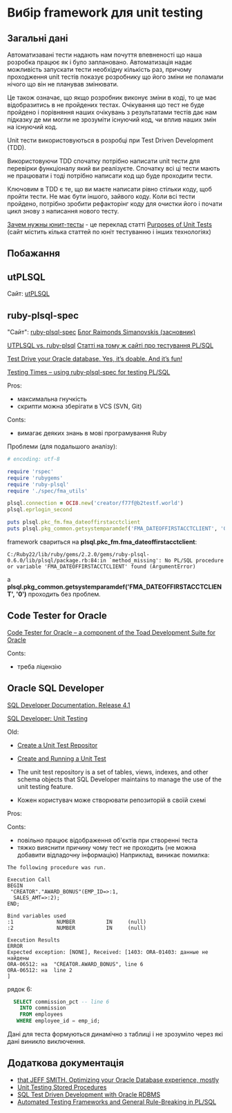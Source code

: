 # Вибір framework для unit testing

## Загальні дані

Автоматизавані тести надають нам почуття впевненості що наша розробка працює як і було заплановано. Автоматизація надає можливість запускати тести необхідну кількість раз, причому проходження unit тестів показує розробнику що його зміни не поламали нічого що він не планував змінювати.

Це також означає, що якщо розробник виконує зміни в коді, то це має відобразитись в не пройдених тестах. Очікування що тест не буде пройдено і порівняння наших очікувань з результатами тестів дає нам підказку де ми могли не зрозуміти існуючий код, чи вплив наших змін на існуючий код.

Unit тести використовуються в розробці при Test Driven Development (TDD).

Використовуючи TDD спочатку потрібно написати unit тести для перевірки функціоналу який ви реалізуєте. Спочатку всі ці тести мають не працювати і тоді потрібно написати код що буде проходити тести.

Ключовим в TDD є те, що ви маєте написати рівно стільки коду, щоб пройти тести. Не має бути іншого, зайвого коду. Коли всі тести пройдено, потрібно зробити рефакторінг коду для очистки його і почати цикл знову з написання нового тесту.

[Зачем нужны юнит-тесты](https://tproger.ru/translations/unit-tests-purposes/) - це переклад статті [Purposes of Unit Tests](http://arne-mertz.de/2015/05/purposes-of-unit-tests/) (сайт містить кілька статтей по юніт тестуванню і інших технологіях)

## Побажання

## utPLSQL

Сайт: [utPLSQL](https://utplsql.github.io/)

## ruby-plsql-spec

"Сайт": [ruby-plsql-spec](https://github.com/rsim/ruby-plsql-spec)
[Блог Raimonds Simanovskis (засновник)](http://blog.rayapps.com/2009/11/27/oracle-plsql-unit-testing-with-ruby/)

[UTPLSQL vs. ruby-plsql](http://www.oraclethoughts.com/category/ruby-plsql/)
[Статті на тому ж сайті про тестування PL/SQL](http://www.oraclethoughts.com/category/testing/)

[Test Drive your Oracle database. Yes, it’s doable. And it’s fun!](http://www.oraclethoughts.com/testing/test-drive-your-oracle-database-yes-its-doable-and-its-fun/)

[Testing Times – using ruby-plsql-spec for testing PL/SQL](https://mikesmithers.wordpress.com/2016/11/13/testing-times-using-ruby-plsql-spec-for-testing-plsql/)

Pros:

- максимальна гнучкість
- скрипти можна зберігати в VCS (SVN, Git)

Conts:

- вимагає деяких знань в мові програмування Ruby

Проблеми (для подальшого аналізу):
``` ruby
# encoding: utf-8

require 'rspec'
require 'rubygems'
require 'ruby-plsql'
require './spec/fma_utils'

plsql.connection = OCI8.new('creator/f77f@b2testf.world')
plsql.eprlogin_second

puts plsql.pkc_fm.fma_dateoffirstacctclient
puts plsql.pkg_common.getsystemparamdef('FMA_DATEOFFIRSTACCTCLIENT', '0')
```

framework свариться на **plsql.pkc_fm.fma_dateoffirstacctclient**:
```
C:/Ruby22/lib/ruby/gems/2.2.0/gems/ruby-plsql-0.6.0/lib/plsql/package.rb:84:in `method_missing': No PL/SQL procedure or variable 'FMA_DATEOFFIRSTACCTCLIENT' found (ArgumentError)
```

а **plsql.pkg_common.getsystemparamdef('FMA_DATEOFFIRSTACCTCLIENT', '0')** проходить без проблем.


## Code Tester for Oracle

[Code Tester for Oracle – a component of the Toad Development Suite for Oracle](http://www.toadworld.com/products/code-tester)

Conts:
- треба ліцензію

## Oracle SQL Developer

[SQL Developer Documentation. Release 4.1](http://docs.oracle.com/cd/E55747_01/index.htm)

[SQL Developer: Unit Testing](http://docs.oracle.com/cd/E55747_01/appdev.41/e55591/sql-developer-unit-testing.htm#f1_unittesting_html)

Old:

- [Create a Unit Test Repositor](http://www.oracle.com/webfolder/technetwork/tutorials/obe/db/sqldev/r40/mod2_sqldev_v4/mod2_sqldev_v4.html#section6)
- [Create and Running a Unit Test](http://www.oracle.com/webfolder/technetwork/tutorials/obe/db/sqldev/r40/mod2_sqldev_v4/mod2_sqldev_v4.html#section7)

- The unit test repository is a set of tables, views, indexes, and other schema objects that SQL Developer maintains to manage the use of the unit testing feature.
- Кожен користувач може створювати репозиторій в своїй схемі

Pros:

Conts:
- повільно працює відображення об'єктів при створенні теста
- тяжко вияснити причину чому тест не проходить (не можна добавити відладочну інформацію)
Наприклад, виникає помилка:

```
The following procedure was run.

Execution Call
BEGIN
 "CREATOR"."AWARD_BONUS"(EMP_ID=>:1,
  SALES_AMT=>:2);
END;

Bind variables used
:1              NUMBER          IN     (null)                                  
:2              NUMBER          IN     (null)                                  

Execution Results
ERROR
Expected exception: [NONE], Received: [1403: ORA-01403: данные не найдены
ORA-06512: на  "CREATOR.AWARD_BONUS", line 6
ORA-06512: на  line 2
]
```

рядок 6:
``` sql
  SELECT commission_pct -- line 6
    INTO commission
    FROM employees
   WHERE employee_id = emp_id;
```

Дані для теста формуються динамічно з таблиці і не зрозуміло через які дані виникло виключення.

## Додаткова документація

- [that JEFF SMITH. Optimizing your Oracle Database experience, mostly](http://www.thatjeffsmith.com/)
- [Unit Testing Stored Procedures](http://brainbaking.com/unit-testing-stored-procedures/)
- [SQL Test Driven Development with Oracle RDBMS](http://engineering.pivotal.io/post/oracle-sql-tdd/)
- [Automated Testing Frameworks and General Rule-Breaking in PL/SQL](https://mikesmithers.wordpress.com/2017/01/07/automated-testing-frameworks-and-general-rule-breaking-in-plsql)